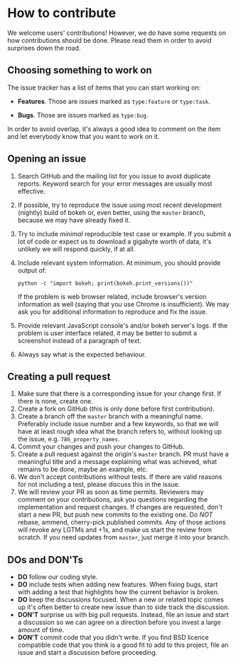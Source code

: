# How to contribute

We welcome users' contributions! However, we do have some requests on how contributions
should be done. Please read them in order to avoid surprises down the road.

## Choosing something to work on

The issue tracker has a list of items that you can start working on:

* **Features**. Those are issues marked as `type:feature` or `type:task`.

* **Bugs**. Those are issues marked as `type:bug`.

In order to avoid overlap, it's always a good idea to comment on the item and let everybody
know that you want to work on it.

## Opening an issue

1. Search GitHub and the mailing list for you issue to avoid duplicate reports. Keyword search for
   your error messages are usually most effective.
2. If possible, try to reproduce the issue using most recent development (nightly) build of bokeh
   or, even better, using the `master` branch, because we may have already fixed it.
3. Try to include *minimal* reproducible test case or example. If you submit a lot of code or
   expect us to download a gigabyte worth of data, it's unlikely we will respond quickly, if
   at all.
4. Include relevant system information. At minimum, you should provide output of:

       python -c "import bokeh; print(bokeh.print_versions())"

   If the problem is web browser related, include browser's version information as well (saying
   that you use Chrome is insufficient). We may ask you for additional information to reproduce
   and fix the issue.
5. Provide relevant JavaScript console's and/or bokeh server's logs. If the problem is user
   interface related, it may be better to submit a screenshot instead of a paragraph of text.
6. Always say what is the expected behaviour.

## Creating a pull request

1. Make sure that there is a corresponding issue for your change first. If there is none, create one.
2. Create a fork on GitHub (this is only done before first contribution).
3. Create a branch off the `master` branch with a meaningful name. Preferably include issue number
   and a few keywords, so that we will have at least rough idea what the branch refers to, without
   looking up the issue, e.g. `786_property_names`.
4. Commit your changes and push your changes to GitHub.
5. Create a pull request against the origin's `master` branch. PR must have a meaningful title and
   a message explaining what was achieved, what remains to be done, maybe an example, etc.
6. We don't accept contributions without tests. If there are valid reasons for not including a test,
   please discuss this in the issue.
7. We will review your PR as soon as time permits. Reviewers may comment on your contributions, ask
   you questions regarding the implementation and request changes. If changes are requested, don't
   start a new PR, but push new commits to the existing one. Do *NOT* rebase, ammend, cherry-pick
   published commits. Any of those actions will revoke any LGTMs and +1s, and make us start the
   review from scratch. If you need updates from `master`, just merge it into your branch.

## DOs and DON'Ts

* **DO** follow our coding style.
* **DO** include tests when adding new features. When fixing bugs, start with adding a test that
  highlights how the current behavior is broken.
* **DO** keep the discussions focused. When a new or related topic comes up it's often better to
  create new issue than to side track the discussion.
* **DON'T** surprise us with big pull requests. Instead, file an issue and start a discussion so we
  can agree on a direction before you invest a large amount of time.
* **DON'T** commit code that you didn't write. If you find BSD licence compatible code that you think
  is a good fit to add to this project, file an issue and start a discussion before proceeding.
